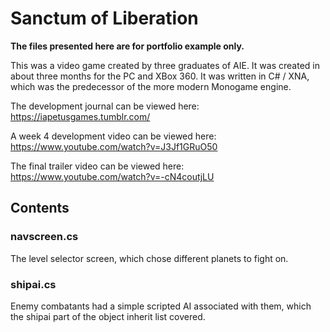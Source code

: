 # Sanctum of Liberation

<b>The files presented here are for portfolio example only.</b>

This was a video game created by three graduates of AIE.  It was created in about three months for the PC and XBox 360.  It was written in C# / XNA, which was the predecessor of the more modern Monogame engine.

The development journal can be viewed here: https://iapetusgames.tumblr.com/

A week 4 development video can be viewed here: https://www.youtube.com/watch?v=J3Jf1GRuO50

The final trailer video can be viewed here: https://www.youtube.com/watch?v=-cN4coutjLU

## Contents

### navscreen.cs

The level selector screen, which chose different planets to fight on.

### shipai.cs

Enemy combatants had a simple scripted AI associated with them, which the shipai part of the object inherit list covered.
